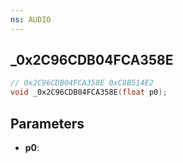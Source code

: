 ```yaml
---
ns: AUDIO
---
```

## _0x2C96CDB04FCA358E

```c
// 0x2C96CDB04FCA358E 0xC8B514E2
void _0x2C96CDB04FCA358E(float p0);
```


## Parameters
* **p0**: 

